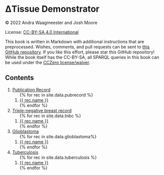 <script type="application/ld+json">
{
  "@context": "http://schema.org",
  "@type": "Book",
  "inLanguage": "en-US",
  "name": "ΔTissue Demonstrator",
  "publisher": {
    "@type": "Organization",
    "name": "GitHub"
  },
  "copyrightYear": "2021",
  "discussionUrl": "https://github.com/German-BioImaging/dtqueries/issues"
}
</script>

# ΔTissue Demonstrator

© 2022 Andra Waagmeester and Josh Moore

License: [CC-BY-SA 4.0 International](https://creativecommons.org/licenses/by-sa/4.0/)

This book is written in Markdown with additional instructions that are preprocessed.
Wishes, comments, and pull requests can be sent to
[this GitHub repository](https://github.com/German-BioImaging/dtqueries/). If you like this effort, please
star this GitHub repository! While the book itself has the CC-BY-SA, all SPARQL queries in this book can be used
under the [CCZero license/waiver](https://creativecommons.org/share-your-work/public-domain/cc0/).

## Contents

<ol>
  <li><a href="pubrecord.md">Publication Record</a>
    <ol>
{% for rec in site.data.pubrecord %}
   <li><a href="pubrecord.html#{{rec.name | slugify }})">{{ rec.name  }}</a></li>
{% endfor %}
    </ol>
  </li>
  <li><a href="tnbc.md">Triple-negative breast record</a>
    <ol>
{% for rec in site.data.tnbc %}
   <li><a href="tnbc.html#{{rec.name | slugify }})">{{ rec.name  }}</a></li>
{% endfor %}
    </ol>
  </li>
  <li><a href="glioblastoma.md">Glioblastoma</a>
    <ol>
{% for rec in site.data.glioblastoma%}
   <li><a href="glioblastoma.html#{{rec.name | slugify }})">{{ rec.name  }}</a></li>
{% endfor %}
    </ol>
  </li>
  <li><a href="tuberculosis.md">Tuberculosis</a>
    <ol>
{% for rec in site.data.tuberculosis %}
   <li><a href="tuberculosis.html#{{rec.name | slugify }})">{{ rec.name  }}</a></li>
{% endfor %}
    </ol>
  </li>
</ol>
